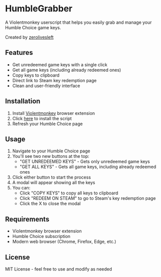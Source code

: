 # HumbleGrabber

A Violentmonkey userscript that helps you easily grab and manage your Humble Choice game keys.

Created by [zerolivesleft](https://github.com/zerolivesleft)

## Features

- Get unredeemed game keys with a single click
- Get all game keys (including already redeemed ones)
- Copy keys to clipboard
- Direct link to Steam key redemption page
- Clean and user-friendly interface

## Installation

1. Install [Violentmonkey](https://violentmonkey.github.io/) browser extension
2. Click [here](https://github.com/dakotaross/HumbleGrabber/raw/main/HumbleGrabber.user.js) to install the script
3. Refresh your Humble Choice page

## Usage

1. Navigate to your Humble Choice page
2. You'll see two new buttons at the top:
   - "GET UNREDEEMED KEYS" - Gets only unredeemed game keys
   - "GET ALL KEYS" - Gets all game keys, including already redeemed ones
3. Click either button to start the process
4. A modal will appear showing all the keys
5. You can:
   - Click "COPY KEYS" to copy all keys to clipboard
   - Click "REDEEM ON STEAM" to go to Steam's key redemption page
   - Click the X to close the modal

## Requirements

- Violentmonkey browser extension
- Humble Choice subscription
- Modern web browser (Chrome, Firefox, Edge, etc.)

## License

MIT License - feel free to use and modify as needed 